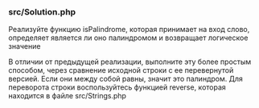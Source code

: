 ### src/Solution.php

Реализуйте функцию isPalindrome, которая принимает на вход слово, определяет является ли оно палиндромом
и возвращает логическое значение

В отличии от предыдущей реализации, выполните эту более простым способом, через сравнение исходной строки
с ее перевернутой версией. Если они между собой равны, значит это палиндром. Для переворота строки воспользуйтесь
функцией reverse, которая находится в файле src/Strings.php